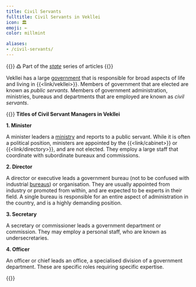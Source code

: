 ```yaml
---
title: Civil Servants
fulltitle: Civil Servants in Vekllei
icon: 🏛️
emoji: ←
color: millmint

aliases:
- /civil-servants/
---
```

{{<note>}}
߷ Part of the *[state](/state/)* series of articles
{{</note>}}

Vekllei has a large [government](/government/) that is responsible for broad aspects of life and living in {{<link/vekllei>}}. Members of government that are elected are known as *public servants*. Members of government administration, ministries, bureaus and departments that are employed are known as *civil servants*.

{{<note>}}
**Titles of Civil Servant Managers in Vekllei**

**1. Minister**

A minister leaders a [ministry](/ministries/) and reports to a public servant. While it is often a political position, ministers are appointed by the {{<link/cabinet>}} or {{<link/directory>}}, and are not elected. They employ a large staff that coordinate with subordinate bureaux and commissions.

**2. Director**

A director or executive leads a government bureau (not to be confused with industrial [bureaus](/bureaus)) or organisation. They are usually appointed from industry or promoted from within, and are expected to be experts in their field. A single bureau is responsible for an entire aspect of administration in the country, and is a highly demanding position.

**3. Secretary**

A secretary or commissioner leads a government department or commission. They may employ a personal staff, who are known as undersecretaries.

**4. Officer**

An officer or chief leads an office, a specialised division of a government department. These are specific roles requiring specific expertise.

{{</note>}}